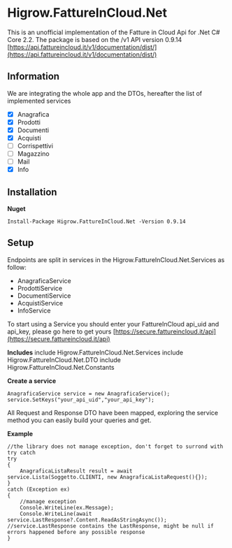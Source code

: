 # Higrow.FattureInCloud.Net
This is an unofficial implementation of the Fatture in Cloud Api for .Net C# Core 2.2. The package is based on the /v1 API version 0.9.14 [https://api.fattureincloud.it/v1/documentation/dist/](https://api.fattureincloud.it/v1/documentation/dist/)

## Information
We are integrating the whole app and the DTOs, hereafter the list of implemented services

 - [x] Anagrafica
 - [x] Prodotti
 - [x] Documenti
 - [x] Acquisti
 - [ ] Corrispettivi
 - [ ] Magazzino
 - [ ] Mail
 - [x] Info

## Installation
**Nuget**

    Install-Package Higrow.FattureInCloud.Net -Version 0.9.14

## Setup
Endpoints are split in services in the Higrow.FattureInCloud.Net.Services as follow:

 - AnagraficaService
 - ProdottiService
 - DocumentiService 
 - AcquistiService
 - InfoService

To start using a Service you should enter your FattureInCloud api_uid and api_key, please go here to get yours 
[https://secure.fattureincloud.it/api](https://secure.fattureincloud.it/api)

**Includes**
    include Higrow.FattureInCloud.Net.Services
    include Higrow.FattureInCloud.Net.DTO
    include Higrow.FattureInCloud.Net.Constants

**Create a service**

    AnagraficaService service = new AnagraficaService();
    service.SetKeys("your_api_uid","your_api_key");

All Request and Response DTO have been mapped, exploring the service method you can easily build your queries and get.

**Example**

    //the library does not manage exception, don't forget to surrond with try catch
    try
    {
    	AnagraficaListaResult result = await service.Lista(Soggetto.CLIENTI, new AnagraficaListaRequest(){});
    }
    catch (Exception ex)
    {
    	//manage exception
    	Console.WriteLine(ex.Message);
    	Console.WriteLine(await service.LastResponse?.Content.ReadAsStringAsync()); //service.LastResponse contains the LastResponse, might be null if errors happened before any possible response
    }
